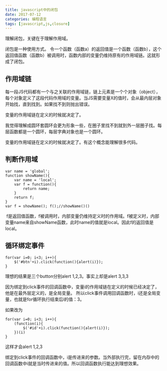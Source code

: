 ```yaml
---
title: javascript中的闭包
date: 2017-07-12
categories: 编程语言
tags: [javascript,js,closure]
---
```

理解闭包，关键在于理解作用域。

<!--more-->

闭包是一种使用方式。
 令一个函数（函数a）的返回值是一个函数（函数b），这个返回值函数（函数b）被调用时，函数内部的变量仍维持原有的作用域链。这就形成了闭包。

## 作用域链

每一段JS代码都有一个与之关联的作用域链，链上元素是一个个对象（object），每个对象定义了这段代码作用域的变量。当JS需要变量X的值时，会从最内层对象开始找，直到找到。如果找不到则抛出错误。

变量的作用域链在定义的时候就决定了。

我觉得理解成圆环套圆环会更为形象一些，在圈子里找不到就到外一层圈子找。每层函数都是一个圆环，每层字典对象也是一个圆环。

变量的作用域链在定义的时候就决定了。有这个概念能理解很多代码。

## 判断作用域

```
var name = 'global';
function showName(){
    var name = 'local';
    var f = function(){
        return name;
    }
    return f;
}
var f = showName(); f();//showName()()
```

&nbsp;f是返回值函数，f被调用时，内部变量仍维持定义时的作用域。f被定义时，内部变量name来自showName函数，此时name的值就是local。因此f的返回值是local。

## 循环绑定事件

```
for(var i=0; i<3; i++){
    $('#btn'+i).click(function(){alert(i)});
}
```

理想的结果是三个button分别alert 1,2,3。事实上却是alert 3,3,3

因为绑定到click事件的回调函数中，变量i的作用域链在定义的时候已经决定了，他是在最外层定义的，是全局变量。
所以click事件调用回调函数时，i还是全局变量，也就是for循环执行结束后i的值：3。

如果改为

```
for(var i=0; i<3; i++){
    (function(i){
        $('#id'+i).click(function(){alert(i)});
    })(i)
}
```

这样才会alert 1,2,3

绑定到click事件的回调函数中，i是传进来的参数。当外部执行完，留在内存中的回调函数中i就是当时传进来的值。所以回调函数执行能达到理想效果。
